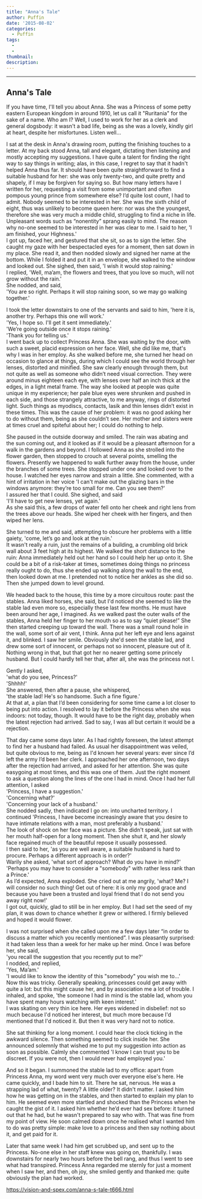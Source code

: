 ```yaml
---
title: "Anna's Tale"
author: Puffin
date: '2015-08-02'
categories:
  - Puffin
tags:
  - 
  - 
thumbnail: 
description: 
---
```


---------------  
Anna's Tale  
---------------  

If you have time, I'll tell you about Anna. She was a Princess of some petty eastern European kingdom in around 1910, let us call it "Ruritania" for the sake of a name. Who am I? Well, I used to work for her as a clerk and general dogsbody: it wasn't a bad life, being as she was a lovely, kindly girl at heart, despite her misfortunes. Listen well...

I sat at the desk in Anna's drawing room, putting the finishing touches to a letter. At my back stood Anna, tall and elegant, dictating then listening and mostly accepting my suggestions. I have quite a talent for finding the right way to say things in writing; alas, in this case, I regret to say that it hadn't helped Anna thus far. It should have been quite straightforward to find a suitable husband for her: she was only twenty-two, and quite pretty and shapely, if I may be forgiven for saying so. But how many letters have I written for her, requesting a visit from some unimportant and often pompous young prince from somewhere else? I’d quite lost count, I had to admit. Nobody seemed to be interested in her. She was the sixth child of eight, thus was unlikely to become queen here: nor was she the youngest, therefore she was very much a middle child, struggling to find a niche in life. Unpleasant words such as “nonentity” sprang easily to mind. The reason why no-one seemed to be interested in her was clear to me. I said to her,
'I am finished, your Highness.'  
I got up, faced her, and gestured that she sit, so as to sign the letter. She caught my gaze with her bespectacled eyes for a moment, then sat down in my place. She read it, and then nodded slowly and signed her name at the bottom. While I folded it and put it in an envelope, she walked to the window and looked out. She sighed, then said,
'I wish it would stop raining.'  
I replied, 
'Well, ma’am, the flowers and trees, that you love so much, will not grow without the rain.'  
She nodded, and said,  
'You are so right. Perhaps it will stop raining soon, so we may go walking together.'  

I took the letter downstairs to one of the servants and said to him, 
'here it is, another try. Perhaps this one will work.'  
'Yes, I hope so. I'll get it sent immediately.'  
'We’re going outside once it stops raining.'  
'Thank you for telling us.'  
I went back up to collect Princess Anna. She was waiting by the door, with such a sweet, placid expression on her face. Well, she did like me, that's why I was in her employ. As she walked before me, she turned her head on occasion to glance at things, during which I could see the world through her lenses, distorted and minified. She saw clearly enough through them, but not quite as well as someone who didn’t need visual correction. They were around minus eighteen each eye, with lenses over half an inch thick at the edges, in a light metal frame. The way she looked at people was quite unique in my experience; her pale blue eyes were shrunken and pushed in each side, and those strangely attractive, to me anyway, rings of distorted light. Such things as myodiscs, contacts, lasik and thin lenses didn’t exist in these times. This was the cause of her problem: it was no good asking her to do without them, being as she couldn’t see. Her mother and sisters were at times cruel and spiteful about her; I could do nothing to help. 

She paused in the outside doorway and smiled. The rain was abating and the sun coming out, and it looked as if it would be a pleasant afternoon for a walk in the gardens and beyond. I followed Anna as she strolled into the flower garden, then stopped to crouch at several points, smelling the flowers. Presently we happened to walk further away from the house, under the branches of some trees. She stopped under one and looked over to the house. I watched her eyes narrow and strain a little. She commented, with a hint of irritation in her voice
'I can't make out the glazing bars in the windows anymore: they’re too small for me. Can you see them?'  
I assured her that I could. She sighed, and said  
'I'll have to get new lenses, yet again.'  
As she said this, a few drops of water fell onto her cheek and right lens from the trees above our heads. She wiped her cheek with her fingers, and then wiped her lens.  

She turned to me and said, attempting to obscure her problems with a little gaiety,
'come, let’s go and look at the ruin.'  
It wasn't really a ruin, just the remains of a building, a crumbling old brick wall about 3 feet high at its highest. We walked the short distance to the ruin: Anna immediately held out her hand so I could help her up onto it. She could be a bit of a risk-taker at times, sometimes doing things no princess really ought to do, thus she ended up walking along the wall to the end, then looked down at me. I pretended not to notice her ankles as she did so. Then she jumped down to level ground.  

We headed back to the house, this time by a more circuitous route: past the stables. Anna liked horses, she said, but I'd noticed she seemed to like the stable lad even more so, especially these last few months. He must have been around her age, I imagined. As we walked past the outer walls of the stables, Anna held her finger to her mouth so as to say “quiet please!” She then started creeping up toward the wall. There was a small round hole in the wall, some sort of air vent, I think. Anna put her left eye and lens against  it, and blinked. I saw her smile. Obviously she'd seen the stable lad, and drew some sort of innocent, or perhaps not so innocent, pleasure out of it. Nothing wrong in that, but that got her no nearer getting some princely husband. But I could hardly tell her that, after all, she was the princess not I.  

Gently I asked,  
'what do you see, Princess?'  
'Shhhh!'  
She answered, then after a pause, she whispered,  
'the stable lad! He's so handsome. Such a fine figure.'  
At that at, a plan that I’d been considering for some time came a lot closer to being put into action. I resolved to lay it before the Princess when she was indoors: not today, though. It would have to be the right day, probably when the latest rejection had arrived. Sad to say, I was all but certain it would be a rejection.

That day came some days later. As I had rightly foreseen, the latest attempt to find her a husband had failed. As usual her disappointment was veiled, but quite obvious to me, being as I'd known her several years:  ever since I’d left the army I’d been her clerk. I approached her one afternoon, two days after the rejection had arrived, and asked for her attention. She was quite easygoing at most times, and this was one of them. Just the right moment to ask a question along the lines of the one I had in mind. Once I had her full attention, I asked  
'Princess, I have a suggestion.'  
'Concerning what?'  
'Concerning your lack of a husband.'  
She nodded sadly, then indicated I go on: into uncharted territory. I continued
'Princess, I have become increasingly aware that you desire to have intimate relations with a man, most preferably a husband.'  
The look of shock on her face was a picture. She didn't speak, just sat with her mouth half-open for a long moment. Then she shut it, and her slowly face regained much of the beautiful repose it usually possessed.  
I then said to her,
'as you are well aware, a suitable husband is hard to procure. Perhaps a different approach is in order?'  
Warily she asked,
'what sort of approach? What do you have in mind?'  
'Perhaps you may have to consider a "somebody" with rather less rank than a Prince.'  
As I’d expected, Anna exploded. She cried out at me angrily,
'what? Me? I will consider no such thing! Get out of here: it is only my good grace and because you have been a trusted and loyal friend that I do not send you away right now!'  
I got out, quickly, glad to still be in her employ. But I had set the seed of  my plan, it was down to chance whether it grew or withered. I firmly believed and hoped it would flower.

I was not surprised when she called upon me a few days later “in order to discuss a matter which you recently mentioned”. I was pleasantly surprised: it had taken less than a week for her make up her mind. Once I was before her, she said,  
'you recall the suggestion that you recently put to me?'  
I nodded, and replied,  
'Yes, Ma’am.'  
'I would like to know the identity of this "somebody" you wish me to...'  
Now this was tricky. Generally speaking, princesses could get away with quite a lot: but this might cause her, and by association me a lot of trouble. I inhaled, and spoke,
'the someone I had in mind is the stable lad, whom you have spent many hours watching with keen interest.'  
I was skating on very thin ice here. Her eyes widened in disbelief: not so much because I'd noticed her interest, but much more because I'd mentioned that I'd noticed it. But then it was very hard not to notice.

She sat thinking for a long moment. I could hear the clock ticking in the awkward silence. Then something seemed to click inside her. She announced solemnly that wished me to put my suggestion into action as soon as possible. Calmly she commented
'I know I can trust you to be discreet. If you were not, then I would never had employed you.'  

And so it began. I summoned the stable lad to my office: apart from Princess Anna, my word went very much over everyone else's here. He came quickly, and I bade him to sit. There he sat, nervous. He was a strapping lad of what, twenty? A little older? It didn't matter. I asked him how he was getting on in the stables, and then started to explain my plan to him. He seemed even more startled and shocked than the Princess when he caught the gist of it. I asked him whether he’d ever had sex before: it turned out that he had, but he wasn't prepared to say who with. That was fine from my point of view. He soon calmed down once he realised what I wanted him to do was pretty simple: make love to a princess and then say nothing about it, and get paid for it.  

Later that same week I had him get scrubbed up, and sent up to the Princess. No-one else in her staff knew was going on, thankfully. I was downstairs for nearly two hours before the bell rang, and thus 
I went to see what had transpired. Princess Anna regarded me sternly for just a moment when I saw her, and then, oh joy, she smiled gently and thanked me: quite obviously the plan had worked.

https://vision-and-spex.com/anna-s-tale-t666.html
